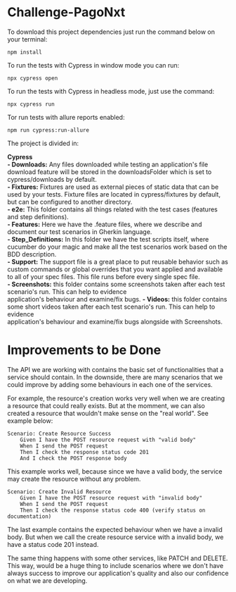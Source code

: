 # Challenge-PagoNxt

To download this project dependencies just run the command below on your terminal:

```
npm install
```

To run the tests with Cypress in window mode you can run:

```
npx cypress open
```

To run the tests with Cypress in headless mode, just use the command:

```
npx cypress run
```

Tor run tests with allure reports enabled:

```
npm run cypress:run-allure
```

The project is divided in:

**Cypress**<br />
**- Downloads:** Any files downloaded while testing an application's file download feature will be stored in the downloadsFolder which is set to cypress/downloads by default.<br />
**- Fixtures:** Fixtures are used as external pieces of static data that can be used by your tests. Fixture files are located in cypress/fixtures by default, but can be configured to another directory.<br />
**- e2e:** This folder contains all things related with the test cases (features and step definitions).<br />
**- Features:** Here we have the .feature files, where we describe and document our test scenarios in Gherkin language.<br />
**- Step_Definitions:** In this folder we have the test scripts itself, where cucumber do your magic and make all the test scenarios work based on the BDD description.<br />
**- Support:** The support file is a great place to put reusable behavior such as custom commands or global overrides that you want applied and available to all of your spec files. This file runs before every single spec file.<br />
**- Screenshots:** this folder contains some screenshots taken after each test scenario's run. This can help to evidence <br />
application's behaviour and examine/fix bugs.
**- Videos:** this folder contains some short videos taken after each test scenario's run. This can help to evidence <br />
application's behaviour and examine/fix bugs alongside with Screenshots.

# Improvements to be Done

The API we are working with contains the basic set of functionalities that a service should contain. In the downside, there are many scenarios that we could improve by adding some behaviours in each one of the services.

For example, the resource's creation works very well when we are creating a resource that could really exists. But at the momment, we can also created a resource that wouldn't make sense on the "real world". See example below:

```
Scenario: Create Resource Success
    Given I have the POST resource request with "valid body"
    When I send the POST request
    Then I check the response status code 201
    And I check the POST response body
```

This example works well, because since we have a valid body, the service may create the resource without any problem.

```
Scenario: Create Invalid Resource
    Given I have the POST resource request with "invalid body"
    When I send the POST request
    Then I check the response status code 400 (verify status on documentation)
```

The last example contains the expected behaviour when we have a invalid body. But when we call the create resource service with a invalid body, we have a status code 201 instead.

The same thing happens with some other services, like PATCH and DELETE. This way, would be a huge thing to include scenarios where we don't have always success to improve our application's quality and also our confidence on what we are developing.
